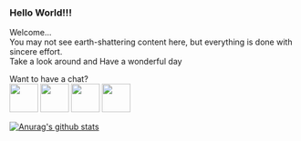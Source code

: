 ### Hello World!!!
Welcome...\
You may not see earth-shattering content here, but everything is done with sincere effort.\
Take a look around and 
Have a wonderful day

Want to have a chat?\
<a href="https://twitter.com/sudo_Jayasree"><img src="https://seeklogo.com/images/T/twitter-icon-circle-black-logo-35827D553B-seeklogo.com.png" width="50px"></a>
<a href="https://www.linkedin.com/in/jayasree0708/"><img src="https://encrypted-tbn0.gstatic.com/images?q=tbn%3AANd9GcRWbEb56w46ZpqsY3SrPYF5XRserBHhipXU6A&usqp=CAU" width="50px"></a>
<a href="mailto:jayasree0708@gmail.com"><img src="https://i7.pngguru.com/preview/945/191/592/computer-icons-gmail-scalable-vector-graphics-email-gmail-size-icon.jpg" width="50px"></a>
<a href="https://codepen.io/Jayasree_0708"><img src="https://blog.codepen.io/wp-content/uploads/2012/06/Button-Fill-Black-Large.png" width="50px"></a>



[![Anurag's github stats](https://github-readme-stats.vercel.app/api?username=Jayasree77)](https://github.com/anuraghazra/github-readme-stats)


<!--
**Jayasree77/Jayasree77** is a ✨ _special_ ✨ repository because its `README.md` (this file) appears on your GitHub profile.

Here are some ideas to get you started:

- 🔭 I’m currently working on ...
- 🌱 I’m currently learning ...
- 👯 I’m looking to collaborate on ...
- 🤔 I’m looking for help with ...
- 💬 Ask me about ...
- 📫 How to reach me: ...
- 😄 Pronouns: ...
- ⚡ Fun fact: ...
-->
